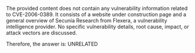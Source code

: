 The provided content does not contain any vulnerability information related to CVE-2006-0389. It consists of a website under construction page and a general overview of Secunia Research from Flexera, a vulnerability intelligence provider. No specific vulnerability details, root cause, impact, or attack vectors are discussed.

Therefore, the answer is: UNRELATED